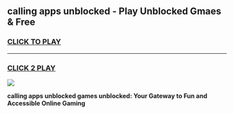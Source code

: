 
## calling apps unblocked - Play Unblocked Gmaes & Free
<h3>
<a href="https://news.freeplayer.one?title=calling_apps_unblocked&ref=23F">CLICK TO PLAY</a></h3>
<hr>

<h3>
<a href="https://news.freeplayer.one?title=calling_apps_unblocked&ref=23F">CLICK 2 PLAY</a>
  
</h3>

<a href="https://news.freeplayer.one?title=calling_apps_unblocked&ref=23F/"><img src="https://clearcache.store/games.png"></a>


**calling apps unblocked games unblocked: Your Gateway to Fun and Accessible Online Gaming**
